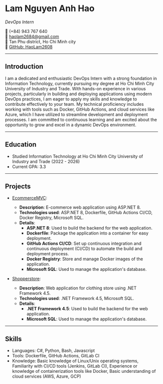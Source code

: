 # Lam Nguyen Anh Hao

*DevOps Intern*

📱 (+84) 943 767 640  
📧 haolam2684@gmail.com  
📍 Tan Phu district, Ho Chi Minh city  
🔗 [GitHub: HaoLam2608](https://github.com/HaoLam2608)

---

## Introduction

I am a dedicated and enthusiastic DevOps Intern with a strong foundation in Information Technology, currently pursuing my degree at Ho Chi Minh City University of Industry and Trade. With hands-on experience in various projects, particularly in building and deploying applications using modern DevOps practices, I am eager to apply my skills and knowledge to contribute effectively to your team. My technical proficiency includes working with tools such as Docker, GitHub Actions, and cloud services like Azure, which I have utilized to streamline development and deployment processes. I am committed to continuous learning and am excited about the opportunity to grow and excel in a dynamic DevOps environment.

---

## Education

- Studied Information Technology at Ho Chi Minh City University of Industry and Trade (2022 - 2026)
- Current GPA: 3.3

---

## Projects

- [EcommerceMVC](https://github.com/HaoLam2608/EcommerceMVC): 
    - **Description**: E-commerce web application using ASP.NET 8.
    - **Technologies used**: ASP.NET 8, Dockerfile, GitHub Actions CI/CD, Docker Registry, Microsoft SQL.
    - **Details**:
        - **ASP.NET 8**: Used to build the backend for the web application.
        - **Dockerfile**: Package the application into a container for easy deployment.
        - **GitHub Actions CI/CD**: Set up continuous integration and continuous deployment (CI/CD) to automate the build and deployment process.
        - **Docker Registry**: Store and manage Docker images of the application.
        - **Microsoft SQL**: Used to manage the application's database.

- [Shopperstore](https://github.com/HaoLam2608/webquanao.git):
    - **Description**: Web application for clothing store using .NET Framework 4.5.
    - **Technologies used**: .NET Framework 4.5, Microsoft SQL.
    - **Details**:
        - **.NET Framework 4.5**: Used to build the backend for the web application.
        - **Microsoft SQL**: Used to manage the application's database.

---

## Skills

- Languages: C#, Python, Bash, Javascript
- Tools: Dockerfile, GitHub Actions, GitLab CI
- Knowledge: Basic knowledge of Linux/Unix operating systems, Familiarity with CI/CD tools (Jenkins, GitLab CI), Experience or knowledge of containerization tools like Docker, Basic understanding of cloud services (AWS, Azure, GCP)